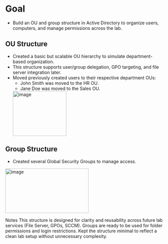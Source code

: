 # Goal
- Build an OU and group structure in Active Directory to organize users, computers, and manage permissions across the lab.

## OU Structure
- Created a basic but scalable  OU hierarchy to simulate department-based organization.
- This structure supports user/group delegation, GPO targeting, and file server integration later.
- Moved previously created users to their respective department OUs:
  - John Smith was moved to the HR OU.
  - Jane Doe was moved to the Sales OU.
  <img width="169" height="142" alt="image" src="https://github.com/user-attachments/assets/24e49f66-91e4-4226-b0f4-5fbf28f19d6a" />



## Group Structure
- Created several Global Security Groups to manage access.
<img width="263" height="141" alt="image" src="https://github.com/user-attachments/assets/da25fc27-f1b3-4fee-9c30-36821e1653fd" />



Notes
This structure is designed for clarity and reusability across future lab services (File Server, GPOs, SCCM).
Groups are ready to be used for folder permissions and login restrictions.
Kept the structure minimal to reflect a clean lab setup without unnecessary complexity.


